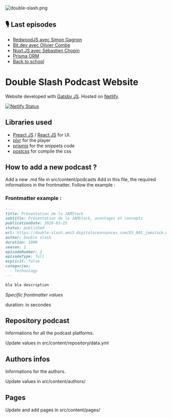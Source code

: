 ![double-slash.png](double-slash.png)

## :studio_microphone: Last episodes
<!-- BLOG-POST-LIST:START -->
- [RedwoodJS avec Simon Gagnon](https://slash-podcast.fr/podcasts/redwood-js/)
- [Bit.dev avec Olivier Combe](https://slash-podcast.fr/podcasts/bit-dev-olivier-combe/)
- [Nuxt.JS avec Sébastien Chopin](https://slash-podcast.fr/podcasts/nuxt-sebastien-chopin/)
- [Prisma ORM](https://slash-podcast.fr/podcasts/prisma-orm/)
- [Back to school](https://slash-podcast.fr/podcasts/back-to-school/)
<!-- BLOG-POST-LIST:END -->

# Double Slash Podcast Website

Website developed with [Gatsby JS](https://www.gatsbyjs.org/).
Hosted on [Netlify](https://www.netlify.com/).

[![Netlify Status](https://api.netlify.com/api/v1/badges/a77f591b-7350-47a5-9864-aaa68996e9bf/deploy-status)](https://app.netlify.com/sites/goofy-mccarthy-79e233/deploys)

## Libraries used

- [Preact JS](https://preactjs.com/) / [React JS](https://fr.reactjs.org/) for UI.
- [plyr](https://plyr.io/) for the player
- [prismjs](https://prismjs.com/) for the snippets code
- [postcss](https://postcss.org/) for compile the css

## How to add a new podcast ?

Add a new .md file in src/content/podcasts
Add in this file, the required informations in the frontmatter.
Follow the example :

### Frontmatter example :

```md
---
title: Présentation de la JAMStack
subtitle: Présentation de la JAMStack, avantages et concepts
publicationDate: 2020-03-25
status: published
url: https://double-slash.ams3.digitaloceanspaces.com/DS_001_jamstack.mp3
author: Double slash
duration: 1000
season: 1
episodeNumber: 2
episodeType: full
explicit: false
categories:
  - Technology
---

bla bla description
```

_Specific frontmatter values_

duration: in secondes

## Repository podcast

Informations for all the podcast platforms.

Update values in src/content/repository/data.yml

## Authors infos

Informations for the authors.

Update values in src/content/authors/

## Pages

Update and add pages in src/content/pages/
